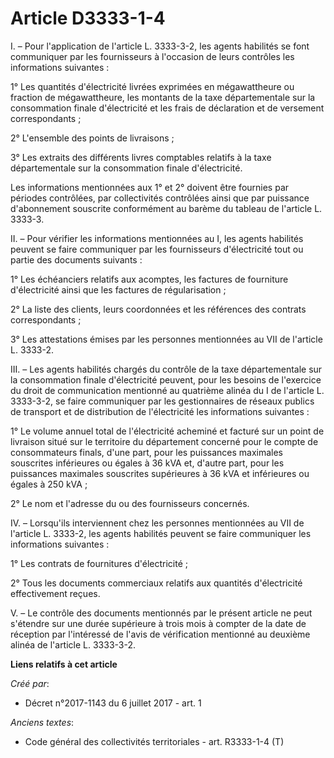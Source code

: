 # Article D3333-1-4

I. – Pour l'application de l'article L. 3333-3-2, les agents habilités se font communiquer par les fournisseurs à l'occasion
de leurs contrôles les informations suivantes :

1° Les quantités d'électricité livrées exprimées en mégawattheure ou fraction de mégawattheure, les montants de la taxe
départementale sur la consommation finale d'électricité et les frais de déclaration et de versement correspondants ;

2° L'ensemble des points de livraisons ;

3° Les extraits des différents livres comptables relatifs à la taxe départementale sur la consommation finale d'électricité.

Les informations mentionnées aux 1° et 2° doivent être fournies par périodes contrôlées, par collectivités contrôlées ainsi
que par puissance d'abonnement souscrite conformément au barème du tableau de l'article L. 3333-3.

II. – Pour vérifier les informations mentionnées au I, les agents habilités peuvent se faire communiquer par les fournisseurs
d'électricité tout ou partie des documents suivants :

1° Les échéanciers relatifs aux acomptes, les factures de fourniture d'électricité ainsi que les factures de régularisation ;

2° La liste des clients, leurs coordonnées et les références des contrats correspondants ;

3° Les attestations émises par les personnes mentionnées au VII de l'article L. 3333-2.

III. – Les agents habilités chargés du contrôle de la taxe départementale sur la consommation finale d'électricité peuvent,
pour les besoins de l'exercice du droit de communication mentionné au quatrième alinéa du I de l'article L. 3333-3-2, se
faire communiquer par les gestionnaires de réseaux publics de transport et de distribution de l'électricité les informations
suivantes :

1° Le volume annuel total de l'électricité acheminé et facturé sur un point de livraison situé sur le territoire du
département concerné pour le compte de consommateurs finals, d'une part, pour les puissances maximales souscrites inférieures
ou égales à 36 kVA et, d'autre part, pour les puissances maximales souscrites supérieures à 36 kVA et inférieures ou égales à
250 kVA ;

2° Le nom et l'adresse du ou des fournisseurs concernés.

IV. – Lorsqu'ils interviennent chez les personnes mentionnées au VII de l'article L. 3333-2, les agents habilités peuvent se
faire communiquer les informations suivantes :

1° Les contrats de fournitures d'électricité ;

2° Tous les documents commerciaux relatifs aux quantités d'électricité effectivement reçues.

V. – Le contrôle des documents mentionnés par le présent article ne peut s'étendre sur une durée supérieure à trois mois à
compter de la date de réception par l'intéressé de l'avis de vérification mentionné au deuxième alinéa de l'article L.
3333-3-2.

**Liens relatifs à cet article**

_Créé par_:

  - Décret n°2017-1143 du 6 juillet 2017 - art. 1

_Anciens textes_:

  - Code général des collectivités territoriales - art. R3333-1-4 (T)
